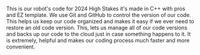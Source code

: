 This is our robot's code for 2024 High Stakes it's made in C++ with pros and EZ template. We use Git and GitHub to control the version of our code. This helps us keep our code organized and makes it easy if we ever need to restore an old code version. This, lets us manage all of our code versions and backs up our code to the cloud just in case something happens to it. It is extremely, helpful and makes our coding process much faster and more convenient.
